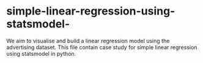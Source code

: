 # simple-linear-regression-using-statsmodel-
We aim to visualise and build a linear regression model using the advertising dataset. This file contain case study for simple linear regression using statsmodel in python.

